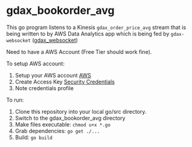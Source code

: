 # gdax_bookorder_avg

This go program listens to a Kinesis `gdax_order_price_avg` stream that is being written to by AWS Data Analytics app which is being fed by `gdax-websocket` ([gdax_websocket](https://github.com/wazupwiddat/gdax_websocket))

Need to have a AWS Account (Free Tier should work fine).

To setup AWS account:

1. Setup your AWS account [AWS](https://aws.amazon.com/)
2. Create Access Key [Security Credentials](https://console.aws.amazon.com/iam/home?region=us-east-1#/security_credential)
3. Note credentials profile

To run:

1. Clone this repository into your local go/src directory.
2. Switch to the gdax_bookorder_avg directory
3. Make files executable: `chmod u+x *.go`
4. Grab dependencies: `go get ./...`
5. Build: `go build`
